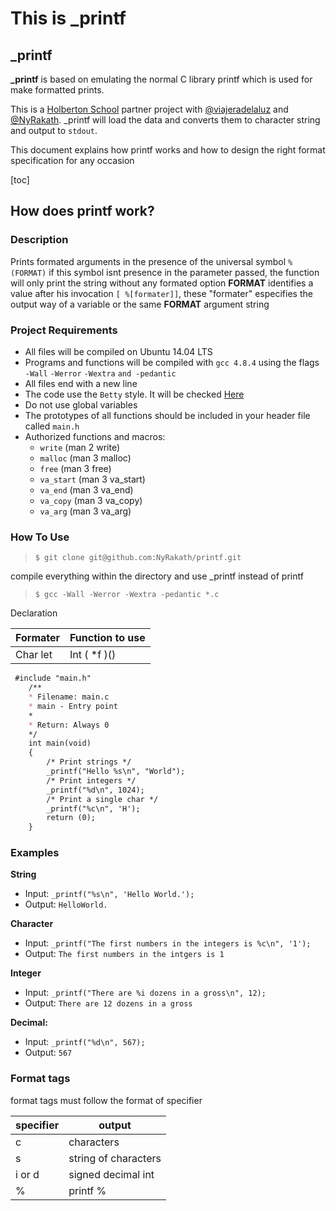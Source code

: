 # This is _printf

## _printf

**_printf** is based on emulating the normal C library printf which is used for make formatted prints.

 This is a [Holberton School](https://www.holbertonschool.com/) partner project with [@viajeradelaluz](https://github.com/viajeradelaluz) and [@NyRakath](https://github.com/NyRakath). _printf will load the data and converts them to character string and output to `stdout`.

This document explains how printf works and how to design the right format specification for any occasion

[toc]

## How does printf work?

### Description

Prints formated arguments in the presence of the universal symbol `%(FORMAT)` if this symbol isnt presence in the parameter passed, the function will only print the string without any formated option **FORMAT** identifies a value after his invocation `[ %[formater]]`, these "formater" especifies the output way of a variable or the same **FORMAT** argument string

### Project  Requirements

- All files will be compiled on Ubuntu 14.04 LTS
- Programs and functions will be compiled with `gcc 4.8.4` using the flags `-Wall` `-Werror` `-Wextra` `and -pedantic`
- All files end with a new line
- The code use the `Betty` style. It will be checked [Here](https://github.com/holbertonschool/Betty/blob/master/betty-style.pl)
- Do not use global variables
- The prototypes of all functions should be included in your header file called `main.h`
- Authorized functions and macros:
  - `write` (man 2 write)
  - `malloc` (man 3 malloc)
  - `free` (man 3 free)
  - `va_start` (man 3 va_start)
  - `va_end` (man 3 va_end)
  - `va_copy` (man 3 va_copy)
  - `va_arg` (man 3 va_arg)

### How  To Use

> ```This is a blockquote with two paragraphs. This is first paragraph.
> $ git clone git@github.com:NyRakath/printf.git
> ```

compile everything within the directory and use _printf instead of printf

> ```This is a blockquote with two paragraphs. This is first paragraph.
> $ gcc -Wall -Werror -Wextra -pedantic *.c
> ```

Declaration 

| Formater | Function to use |
| -------- | --------------- |
| Char let | Int ( *f )()    |

``` markdown
 #include "main.h"
    /**
    * Filename: main.c
    * main - Entry point
    *
    * Return: Always 0
    */
    int main(void)
    {
        /* Print strings */
        _printf("Hello %s\n", "World");
        /* Print integers */
        _printf("%d\n", 1024);
        /* Print a single char */
        _printf("%c\n", 'H');
        return (0);
    }
```

### Examples

**String**

- Input: `_printf("%s\n", 'Hello World.');`
- Output: `HelloWorld.`

**Character**

- Input: `_printf("The first numbers in the integers is %c\n", '1');`
- Output: `The first numbers in the intgers is 1`

**Integer**

- Input: `_printf("There are %i dozens in a gross\n", 12);`
- Output: `There are 12 dozens in a gross`

**Decimal:**

- Input: `_printf("%d\n", 567);`
- Output: `567`

### Format tags

format tags must follow the format of specifier

| **specifier** | **output**           |
| ------------- | -------------------- |
| c             | characters           |
| s             | string of characters |
| i or d        | signed decimal int   |
| %             | printf %             |
